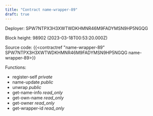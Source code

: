```yaml
---
title: "Contract name-wrapper-89"
draft: true
---
```

Deployer: SPW7NTPX3H3XWTWDKHMNR46M9FADYMSN9HP5NGQG


 



Block height: 98902 (2023-03-18T00:53:20.000Z)

Source code: {{<contractref "name-wrapper-89" SPW7NTPX3H3XWTWDKHMNR46M9FADYMSN9HP5NGQG name-wrapper-89>}}

Functions:

* register-self _private_
* name-update _public_
* unwrap _public_
* get-name-info _read_only_
* get-own-name _read_only_
* get-owner _read_only_
* get-wrapper-id _read_only_
